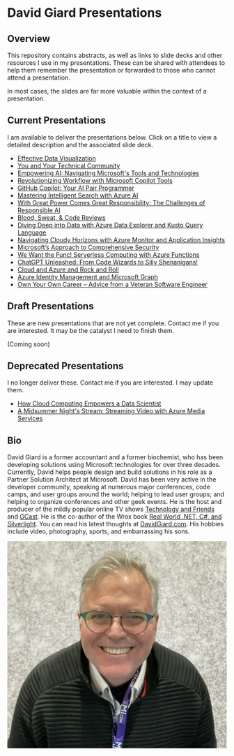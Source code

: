 # David Giard Presentations

## Overview

This repository contains abstracts, as well as links to slide decks and other resources I use in my presentations. These can be shared with attendees to help them remember the presentation or forwarded to those who cannot attend a presentation.

In most cases, the slides are far more valuable within the context of a presentation.

## Current Presentations

I am available to deliver the presentations below. Click on a title to view a detailed description and the associated slide deck.

- [Effective Data Visualization](./presentations/Data-Visualization)
- [You and Your Technical Community](./presentations/You-and-Your-Technical-Community)
- [Empowering AI: Navigating Microsoft's Tools and Technologies](./presentations/AI-and-Microsoft)
- [Revolutionizing Workflow with Microsoft Copilot Tools](./presentations/Microsoft-Copilot)
- [GitHub Copilot: Your AI Pair Programmer](./presentations/GitHub-Copilot)
- [Mastering Intelligent Search with Azure AI](./presentations/Azure%20AI%20Search)
- [With Great Power Comes Great Responsibility: The Challenges of Responsible AI](./presentations/Responsible%20AI)
- [Blood, Sweat, & Code Reviews](./presentations/Blood-Sweat-and-Code-Reviews)
- [Diving Deep into Data with Azure Data Explorer and Kusto Query Language](./presentations/ADX-and-KQL)
- [Navigating Cloudy Horizons with Azure Monitor and Application Insights](./presentations/Azure%20Monitor%20and%20App%20Insights)
- [Microsoft’s Approach to Comprehensive Security](./presentations/Secure%20Future%20Initiative/)
- [We Want the Func! Serverless Computing with Azure Functions](./presentations/Azure-Functions)
- [ChatGPT Unleashed: From Code Wizards to Silly Shenanigans!](./presentations/ChatGPT)
- [Cloud and Azure and Rock and Roll](./presentations/Cloud-And-Azure-And-Rock-And-Roll)
- [Azure Identity Management and Microsoft Graph](./presentations/MS-Graph-and-Identity-Management)
- [Own Your Own Career – Advice from a Veteran Software Engineer](./presentations/Own-Your-Own-Career)

## Draft Presentations

These are new presentations that are not yet complete. Contact me if you are interested. It may be the catalyst I need to finish them.

(Coming soon)

## Deprecated Presentations

I no longer deliver these. Contact me if you are interested. I may update them.

- [How Cloud Computing Empowers a Data Scientist](./presentations/How-Cloud-Computing-Empowers-a-Data-Scientist)
- [A Midsummer Night's Stream: Streaming Video with Azure Media Services](./presentations/Azure-Media-Services)

## Bio

David Giard is a former accountant and a former biochemist, who has been developing solutions using Microsoft technologies for over three decades.  Currently, David helps people design and build solutions in his role as a Partner Solution Architect at Microsoft. David has been very active in the developer community, speaking at numerous major conferences, code camps, and user groups around the world; helping to lead user groups; and helping to organize conferences and other geek events. He is the host and producer of the mildly popular online TV shows [Technology and Friends](http://technologyandfriends.com) and [GCast](https://aka.ms/gcast).  He is the co-author of the Wrox book [Real World .NET, C#, and Silverlight](https://www.amazon.com/Real-World-NET-Silverlight-Indispensible/dp/1118021967/). You can read his latest thoughts at [DavidGiard.com](https://davidgiard.com).  His hobbies include video, photography, sports, and embarrassing his sons.

![David Giard](./images/David2024.JPG)
